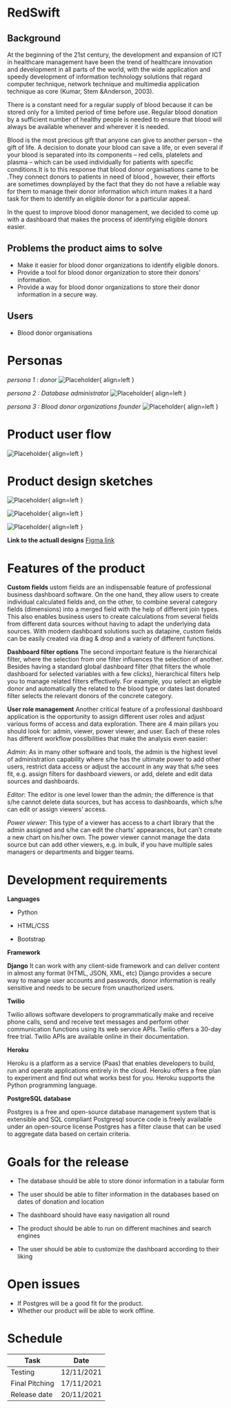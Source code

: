 # RedSwift
## Background
 At the beginning of the 21st century, the development and expansion of ICT in healthcare management have been the trend of healthcare innovation and development in all parts of the world, with the wide application and speedy development of information technology solutions that regard computer technique, network technique and multimedia application technique as core (Kumar, Stem &Anderson, 2003). 

 There is a constant need for a regular supply of blood because it can be stored only for a limited period of time before use. Regular blood donation by a sufficient number of healthy people is needed to ensure that blood will always be available whenever and wherever it is needed.

 Blood is the most precious gift that anyone can give to another person – the gift of life. A decision to donate your blood can save a life, or even several if your blood is separated into its components – red cells, platelets and plasma – which can be used individually for patients with specific conditions.It is to this response that blood donor organisations came to be .They connect donors to patients in need of blood , however, their efforts are sometimes downplayed by the fact that they do not have a reliable way for them to manage their donor information which inturn makes it a hard task for them to identify an eligible donor for a particular appeal.


 In the quest to improve blood donor management, we decided to come up with a dashboard that makes the process of identifying eligible donors easier.


## Problems the product aims to solve

* Make it easier for blood donor organizations to identify eligible donors.
* Provide a tool for blood donor organization to store their donors' information.
* Provide a way for blood donor organizations to store their donor information in a secure way.

## Users

* Blood donor organisations

# Personas


*persona 1 : donor*
![Placeholder](images/image1.png){ align=left }


*persona 2 : Database administrator*
![Placeholder](images/image2.png){ align=left }


*persona 3 : Blood donor organizations founder*
![Placeholder](images/image3.png){ align=left }


# Product user flow
![Placeholder](images/userflow.png){ align=left }

# Product design sketches
![Placeholder](images/sketch1.jpg){ align=left }

![Placeholder](images/sketch2.jpg){ align=left }

![Placeholder](images/sketch3.jpg){ align=left }

**Link to the actuall designs**
[Figma link ](https://www.figma.com/file/le57ZifCulOTbv9c8OmG70/Red-Swift-Blood-donor-management-system-designs?node-id=663%3A2)






# Features of the product

**Custom fields**
ustom fields are an indispensable feature of professional business dashboard software. On the one hand, they allow users to create individual calculated fields and, on the other, to combine several category fields (dimensions) into a merged field with the help of different join types. This also enables business users to create calculations from several fields from different data sources without having to adapt the underlying data sources. With modern dashboard solutions such as datapine, custom fields can be easily created via drag & drop and a variety of different functions.

**Dashboard filter options**
The second important feature is the hierarchical filter, where the selection from one filter influences the selection of another. Besides having a standard global dashboard filter (that filters the whole dashboard for selected variables with a few clicks), hierarchical filters help you to manage related filters effectively. For example, you select an eligible donor and automatically the related to the blood type or dates last donated filter selects the relevant donors of the concrete category. 

**User role management**
Another critical feature of a professional dashboard application is the opportunity to assign different user roles and adjust various forms of access and data exploration. There are 4 main pillars you should look for: admin, viewer, power viewer, and user. Each of these roles has different workflow possibilities that make the analysis even easier:

*Admin*: As in many other software and tools, the admin is the highest level of administration capability where s/he has the ultimate power to add other users, restrict data access or adjust the account in any way that s/he sees fit, e.g. assign filters for dashboard viewers, or add, delete and edit data sources and dashboards.

*Editor*: The editor is one level lower than the admin; the difference is that s/he cannot delete data sources, but has access to dashboards, which s/he can edit or assign viewers’ access.

*Power viewer*: This type of a viewer has access to a chart library that the admin assigned and s/he can edit the charts’ appearances, but can’t create a new chart on his/her own. The power viewer cannot manage the data source but can add other viewers, e.g. in bulk, if you have multiple sales managers or departments and bigger teams.

# Development requirements

**Languages**

* Python

* HTML/CSS

* Bootstrap

**Framework**

**Django**
It can work with any client-side framework and can deliver content in almost any format (HTML, JSON, XML, etc)
Django provides a secure way to manage user accounts and passwords, donor information is really sensitive and needs to be secure from unauthorized users.


**Twilio**

Twilio allows software developers to programmatically make and receive phone calls, send and receive text messages and perform other communication functions using its web service APIs.
Twilio offers a 30-day free trial.
Twilio APIs are available online in their documentation.

**Heroku** 

Heroku is a platform as a service (Paas) that enables developers to build, run and operate applications entirely in the cloud.
Heroku offers a free plan to experiment and find out what works best for you.
Heroku supports the Python programming language.

**PostgreSQL database**

Postgres is a free and open-source database management system that is extensible and SQL compliant
Postgresql source code is freely available under an open-source license
Postgres has a filter clause that can be used to aggregate data based on certain criteria.






# Goals for the release

* The database should be able to store donor information in a tabular form

* The user should be able to filter information in the databases based on dates of donation and location

* The dashboard should have easy navigation all round 

* The product should be able to run on different machines and search engines

* The user should be able to customize the dashboard according to their liking


# Open issues
* If Postgres will be a good fit for the product.
* Whether our product will be able to work offline.

# Schedule


| Task           | Date                         |
| -----------    | ------------------------------------ |
| Testing        | 12/11/2021 |
| Final Pitching | 17/11/2021 |
| Release date   | 20/11/2021 |






